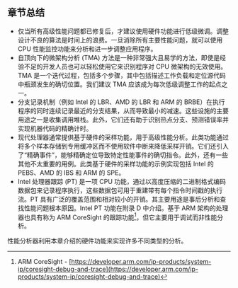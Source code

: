 
## 章节总结 

* 仅当所有高级性能问题都已修复后，才建议使用硬件功能进行低级微调。调整设计不良的算法是时间上的浪费。一旦消除所有主要性能问题，就可以使用 CPU 性能监控功能来分析和进一步调整应用程序。 
* 自顶向下的微架构分析 (TMA) 方法是一种非常强大且易学的方法，即使是经验不足的开发人员也可以轻松使用它来识别程序对 CPU 微架构的无效使用。TMA 是一个迭代过程，包括多个步骤，其中包括描述工作负载和定位源代码中瓶颈发生的确切位置。我们建议 TMA 应该成为每次低级调整工作的起点之一。
* 分支记录机制（例如 Intel 的 LBR、AMD 的 LBR 和 ARM 的 BRBE）在执行程序的同时连续记录最近的分支结果，从而导致最小的减速。这些设施的主要用途之一是收集调用堆栈。此外，它们还有助于识别热点分支、预测错误率并实现机器代码的精确计时。
* 现代处理器通常提供基于硬件的采样功能，用于高级性能分析。此类功能通过将多个样本存储到专用缓冲区而不使用软件中断来降低采样开销。它们还引入了“精确事件”，能够精确定位导致特定性能事件的确切指令。此外，还有一些其他不太重要的用例。此类基于硬件的采样功能的示例实现包括 Intel 的 PEBS、AMD 的 IBS 和 ARM 的 SPE。
* Intel 处理器跟踪 (PT) 是一项 CPU 功能，通过以高度压缩的二进制格式编码数据包来记录程序执行，这些数据包可用于重建带有每个指令时间戳的执行流。PT 具有广泛的覆盖范围和相对较小的开销。其主要用途是事后分析和查找性能问题根本原因。Intel PT 功能在附录 D 中介绍。基于 ARM 架构的处理器也具有称为 ARM CoreSight 的跟踪功能[^2]，但它主要用于调试而非性能分析。

性能分析器利用本章介绍的硬件功能来实现许多不同类型的分析。

[^2]: ARM CoreSight - [https://developer.arm.com/ip-products/system-ip/coresight-debug-and-trace](https://developer.arm.com/ip-products/system-ip/coresight-debug-and-trace)

